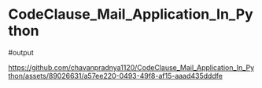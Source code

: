 # CodeClause_Mail_Application_In_Python
#output


https://github.com/chavanpradnya1120/CodeClause_Mail_Application_In_Python/assets/89026631/a57ee220-0493-49f8-af15-aaad435dddfe


